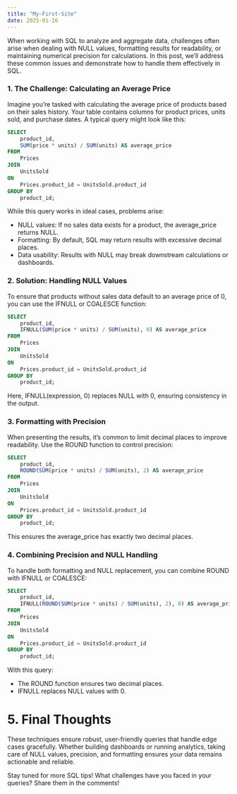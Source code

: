 ```yaml
---
title: "My-First-Site"
date: 2025-01-16
---
```


When working with SQL to analyze and aggregate data, challenges often arise when dealing with NULL values, formatting results for readability, or maintaining numerical precision for calculations. In this post, we’ll address these common issues and demonstrate how to handle them effectively in SQL.

### 1. The Challenge: Calculating an Average Price
Imagine you’re tasked with calculating the average price of products based on their sales history. Your table contains columns for product prices, units sold, and purchase dates. A typical query might look like this:

```sql
SELECT 
    product_id, 
    SUM(price * units) / SUM(units) AS average_price
FROM 
    Prices
JOIN 
    UnitsSold 
ON 
    Prices.product_id = UnitsSold.product_id 
GROUP BY 
    product_id;
```
While this query works in ideal cases, problems arise:
- NULL values: If no sales data exists for a product, the average_price returns NULL.
- Formatting: By default, SQL may return results with excessive decimal places.
- Data usability: Results with NULL may break downstream calculations or dashboards.
### 2. Solution: Handling NULL Values
To ensure that products without sales data default to an average price of 0, you can use the IFNULL or COALESCE function:

```sql
SELECT 
    product_id, 
    IFNULL(SUM(price * units) / SUM(units), 0) AS average_price
FROM 
    Prices
JOIN 
    UnitsSold 
ON 
    Prices.product_id = UnitsSold.product_id 
GROUP BY 
    product_id;
```
Here, IFNULL(expression, 0) replaces NULL with 0, ensuring consistency in the output.

### 3. Formatting with Precision
When presenting the results, it’s common to limit decimal places to improve readability. Use the ROUND function to control precision:

```sql
SELECT 
    product_id, 
    ROUND(SUM(price * units) / SUM(units), 2) AS average_price
FROM 
    Prices
JOIN 
    UnitsSold 
ON 
    Prices.product_id = UnitsSold.product_id 
GROUP BY 
    product_id;
```
This ensures the average_price has exactly two decimal places.

### 4. Combining Precision and NULL Handling
To handle both formatting and NULL replacement, you can combine ROUND with IFNULL or COALESCE:

```sql
SELECT 
    product_id, 
    IFNULL(ROUND(SUM(price * units) / SUM(units), 2), 0) AS average_price
FROM 
    Prices
JOIN 
    UnitsSold 
ON 
    Prices.product_id = UnitsSold.product_id 
GROUP BY 
    product_id;
```
With this query:
- The ROUND function ensures two decimal places.
- IFNULL replaces NULL values with 0.
# 5. Final Thoughts
These techniques ensure robust, user-friendly queries that handle edge cases gracefully. Whether building dashboards or running analytics, taking care of NULL values, precision, and formatting ensures your data remains actionable and reliable.

Stay tuned for more SQL tips! What challenges have you faced in your queries? Share them in the comments!
